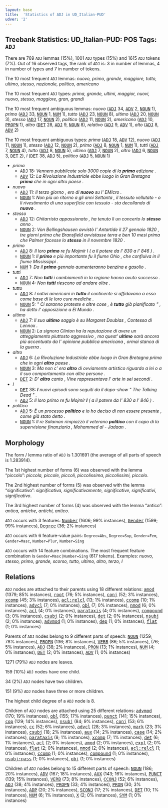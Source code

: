 ```yaml
---
layout: base
title:  'Statistics of ADJ in UD_Italian-PUD'
udver: '2'
---
```


## Treebank Statistics: UD_Italian-PUD: POS Tags: `ADJ`

There are 769 `ADJ` lemmas (15%), 1001 `ADJ` types (15%) and 1615 `ADJ` tokens (7%).
Out of 16 observed tags, the rank of `ADJ` is: 3 in number of lemmas, 4 in number of types and 7 in number of tokens.

The 10 most frequent `ADJ` lemmas: <em>nuovo, primo, grande, maggiore, tutto, ultimo, stesso, nazionale, politico, americano</em>

The 10 most frequent `ADJ` types:  <em>prima, grande, ultimi, maggior, nuovi, nuovo, stesso, maggiore, gran, grandi</em>

The 10 most frequent ambiguous lemmas: <em>nuovo</em> (<tt><a href="it_pud-pos-ADJ.html">ADJ</a></tt> 34, <tt><a href="it_pud-pos-ADV.html">ADV</a></tt> 2, <tt><a href="it_pud-pos-NOUN.html">NOUN</a></tt> 1), <em>primo</em> (<tt><a href="it_pud-pos-ADJ.html">ADJ</a></tt> 33, <tt><a href="it_pud-pos-NOUN.html">NOUN</a></tt> 1, <tt><a href="it_pud-pos-NUM.html">NUM</a></tt> 1), <em>tutto</em> (<tt><a href="it_pud-pos-ADJ.html">ADJ</a></tt> 23, <tt><a href="it_pud-pos-NOUN.html">NOUN</a></tt> 8), <em>ultimo</em> (<tt><a href="it_pud-pos-ADJ.html">ADJ</a></tt> 20, <tt><a href="it_pud-pos-NOUN.html">NOUN</a></tt> 3), <em>stesso</em> (<tt><a href="it_pud-pos-ADJ.html">ADJ</a></tt> 17, <tt><a href="it_pud-pos-NOUN.html">NOUN</a></tt> 2), <em>politico</em> (<tt><a href="it_pud-pos-ADJ.html">ADJ</a></tt> 11, <tt><a href="it_pud-pos-NOUN.html">NOUN</a></tt> 2), <em>americano</em> (<tt><a href="it_pud-pos-ADJ.html">ADJ</a></tt> 10, <tt><a href="it_pud-pos-PROPN.html">PROPN</a></tt> 1), <em>altro</em> (<tt><a href="it_pud-pos-DET.html">DET</a></tt> 28, <tt><a href="it_pud-pos-ADJ.html">ADJ</a></tt> 9, <tt><a href="it_pud-pos-NOUN.html">NOUN</a></tt> 8), <em>relativo</em> (<tt><a href="it_pud-pos-ADJ.html">ADJ</a></tt> 9, <tt><a href="it_pud-pos-ADV.html">ADV</a></tt> 1), <em>alto</em> (<tt><a href="it_pud-pos-ADJ.html">ADJ</a></tt> 8, <tt><a href="it_pud-pos-ADV.html">ADV</a></tt> 2)

The 10 most frequent ambiguous types:  <em>prima</em> (<tt><a href="it_pud-pos-ADJ.html">ADJ</a></tt> 18, <tt><a href="it_pud-pos-ADV.html">ADV</a></tt> 12), <em>nuovo</em> (<tt><a href="it_pud-pos-ADJ.html">ADJ</a></tt> 11, <tt><a href="it_pud-pos-NOUN.html">NOUN</a></tt> 1), <em>stesso</em> (<tt><a href="it_pud-pos-ADJ.html">ADJ</a></tt> 12, <tt><a href="it_pud-pos-NOUN.html">NOUN</a></tt> 2), <em>primo</em> (<tt><a href="it_pud-pos-ADJ.html">ADJ</a></tt> 8, <tt><a href="it_pud-pos-NOUN.html">NOUN</a></tt> 1, <tt><a href="it_pud-pos-NUM.html">NUM</a></tt> 1), <em>tutti</em> (<tt><a href="it_pud-pos-ADJ.html">ADJ</a></tt> 7, <tt><a href="it_pud-pos-NOUN.html">NOUN</a></tt> 4), <em>tutto</em> (<tt><a href="it_pud-pos-ADJ.html">ADJ</a></tt> 8, <tt><a href="it_pud-pos-NOUN.html">NOUN</a></tt> 5), <em>ultimo</em> (<tt><a href="it_pud-pos-ADJ.html">ADJ</a></tt> 7, <tt><a href="it_pud-pos-NOUN.html">NOUN</a></tt> 2), <em>altro</em> (<tt><a href="it_pud-pos-ADJ.html">ADJ</a></tt> 6, <tt><a href="it_pud-pos-NOUN.html">NOUN</a></tt> 3, <tt><a href="it_pud-pos-DET.html">DET</a></tt> 2), <em>I</em> (<tt><a href="it_pud-pos-DET.html">DET</a></tt> 38, <tt><a href="it_pud-pos-ADJ.html">ADJ</a></tt> 5), <em>politico</em> (<tt><a href="it_pud-pos-ADJ.html">ADJ</a></tt> 5, <tt><a href="it_pud-pos-NOUN.html">NOUN</a></tt> 1)


* <em>prima</em>
  * <tt><a href="it_pud-pos-ADJ.html">ADJ</a></tt> 18: <em>Vennero pubblicate solo 3000 copie di la <b>prima</b> edizione .</em>
  * <tt><a href="it_pud-pos-ADV.html">ADV</a></tt> 12: <em>La Rivoluzione Industriale ebbe luogo in Gran Bretagna <b>prima</b> che in ogni altro paese .</em>
* <em>nuovo</em>
  * <tt><a href="it_pud-pos-ADJ.html">ADJ</a></tt> 11: <em>Il terzo giorno , ero di <b>nuovo</b> su l' EMIcro .</em>
  * <tt><a href="it_pud-pos-NOUN.html">NOUN</a></tt> 1: <em>Non più un ritorno a gli anni Settanta , il tessuto vellutato - o li rivestimento di una superficie con tessuto - sta decollando di <b>nuovo</b> .</em>
* <em>stesso</em>
  * <tt><a href="it_pud-pos-ADJ.html">ADJ</a></tt> 12: <em>Chitarrista appassionato , ha tenuto lì un concerto lo <b>stesso</b> anno .</em>
  * <tt><a href="it_pud-pos-NOUN.html">NOUN</a></tt> 2: <em>Von Bellingshausen avvistò l' Antartide il 27 gennaio 1820 , tre giorni prima che Bransfield avvistasse terra e ben 10 mesi prima che Palmer facesse lo <b>stesso</b> in il novembre 1820 .</em>
* <em>primo</em>
  * <tt><a href="it_pud-pos-ADJ.html">ADJ</a></tt> 8: <em>Il loro <b>primo</b> re fu Mojmír I ( a il potere da l' 830 a l' 846 ) .</em>
  * <tt><a href="it_pud-pos-NOUN.html">NOUN</a></tt> 1: <em>Il <b>primo</b> e più importante fu il fiume Ohio , che confluiva in il fiume Mississippi .</em>
  * <tt><a href="it_pud-pos-NUM.html">NUM</a></tt> 1: <em>Da il <b>primo</b> gennaio aumenteranno benzina e gasolio .</em>
* <em>tutti</em>
  * <tt><a href="it_pud-pos-ADJ.html">ADJ</a></tt> 7: <em>Non <b>tutti</b> i cambiamenti in la regione hanno avuto successo .</em>
  * <tt><a href="it_pud-pos-NOUN.html">NOUN</a></tt> 4: <em>Non <b>tutti</b> riescono ad andare oltre .</em>
* <em>tutto</em>
  * <tt><a href="it_pud-pos-ADJ.html">ADJ</a></tt> 8: <em>I nativi americani in <b>tutto</b> il continente si affidavano a esso come base di le loro cure mediche .</em>
  * <tt><a href="it_pud-pos-NOUN.html">NOUN</a></tt> 5: <em>" Ci saranno proteste e altre cose , è <b>tutto</b> già pianificato " , ha detto l' opposizione a El Mundo .</em>
* <em>ultimo</em>
  * <tt><a href="it_pud-pos-ADJ.html">ADJ</a></tt> 7: <em>Il suo <b>ultimo</b> saggio è su Margaret Doublas , Contessa di Lennox .</em>
  * <tt><a href="it_pud-pos-NOUN.html">NOUN</a></tt> 2: <em>La signora Clinton ha la reputazione di avere un atteggiamento piuttosto aggressivo , ma quest' <b>ultimo</b> sarà ancora più accentuato da l' opinione pubblica americana , ormai stanca di la guerra .</em>
* <em>altro</em>
  * <tt><a href="it_pud-pos-ADJ.html">ADJ</a></tt> 6: <em>La Rivoluzione Industriale ebbe luogo in Gran Bretagna prima che in ogni <b>altro</b> paese .</em>
  * <tt><a href="it_pud-pos-NOUN.html">NOUN</a></tt> 3: <em>Ma non c' era <b>altro</b> di ovviamente artistico riguardo a lei o a il suo comportamento con altre persone .</em>
  * <tt><a href="it_pud-pos-DET.html">DET</a></tt> 2: <em>D' <b>altro</b> canto , Vine rappresentava l' arte in sei secondi .</em>
* <em>I</em>
  * <tt><a href="it_pud-pos-DET.html">DET</a></tt> 38: <em><b>I</b> nuovi episodi sono seguiti da il dopo-show " The Talking Dead " .</em>
  * <tt><a href="it_pud-pos-ADJ.html">ADJ</a></tt> 5: <em>Il loro primo re fu Mojmír <b>I</b> ( a il potere da l' 830 a l' 846 ) .</em>
* <em>politico</em>
  * <tt><a href="it_pud-pos-ADJ.html">ADJ</a></tt> 5: <em>È un processo <b>politico</b> e io ho deciso di non essere presente , come già stato detto .</em>
  * <tt><a href="it_pud-pos-NOUN.html">NOUN</a></tt> 1: <em>Il re Salaman rimpiazzò il veterano <b>politico</b> con il capo di la supervisione finanziaria , Mohammed al - Jadaan .</em>

## Morphology

The form / lemma ratio of `ADJ` is 1.301691 (the average of all parts of speech is 1.283914).

The 1st highest number of forms (6) was observed with the lemma “piccolo”: <em>piccola, piccole, piccoli, piccolissima, piccolissimi, piccolo</em>.

The 2nd highest number of forms (5) was observed with the lemma “significativo”: <em>significativa, significativamente, significative, significativi, significativo</em>.

The 3rd highest number of forms (4) was observed with the lemma “antico”: <em>antica, antiche, antichi, antico</em>.

`ADJ` occurs with 3 features: <tt><a href="it_pud-feat-Number.html">Number</a></tt> (1606; 99% instances), <tt><a href="it_pud-feat-Gender.html">Gender</a></tt> (1599; 99% instances), <tt><a href="it_pud-feat-Degree.html">Degree</a></tt> (36; 2% instances)

`ADJ` occurs with 6 feature-value pairs: `Degree=Abs`, `Degree=Sup`, `Gender=Fem`, `Gender=Masc`, `Number=Plur`, `Number=Sing`

`ADJ` occurs with 14 feature combinations.
The most frequent feature combination is `Gender=Masc|Number=Sing` (617 tokens).
Examples: <em>nuovo, stesso, primo, grande, scorso, tutto, ultimo, altro, terzo, I</em>


## Relations

`ADJ` nodes are attached to their parents using 18 different relations: <tt><a href="it_pud-dep-amod.html">amod</a></tt> (1379; 85% instances), <tt><a href="it_pud-dep-root.html">root</a></tt> (76; 5% instances), <tt><a href="it_pud-dep-conj.html">conj</a></tt> (52; 3% instances), <tt><a href="it_pud-dep-xcomp.html">xcomp</a></tt> (45; 3% instances), <tt><a href="it_pud-dep-acl-relcl.html">acl:relcl</a></tt> (13; 1% instances), <tt><a href="it_pud-dep-ccomp.html">ccomp</a></tt> (10; 1% instances), <tt><a href="it_pud-dep-advcl.html">advcl</a></tt> (7; 0% instances), <tt><a href="it_pud-dep-obl.html">obl</a></tt> (7; 0% instances), <tt><a href="it_pud-dep-nmod.html">nmod</a></tt> (6; 0% instances), <tt><a href="it_pud-dep-acl.html">acl</a></tt> (4; 0% instances), <tt><a href="it_pud-dep-parataxis.html">parataxis</a></tt> (4; 0% instances), <tt><a href="it_pud-dep-compound.html">compound</a></tt> (3; 0% instances), <tt><a href="it_pud-dep-csubj.html">csubj</a></tt> (2; 0% instances), <tt><a href="it_pud-dep-det.html">det</a></tt> (2; 0% instances), <tt><a href="it_pud-dep-nsubj.html">nsubj</a></tt> (2; 0% instances), <tt><a href="it_pud-dep-advmod.html">advmod</a></tt> (1; 0% instances), <tt><a href="it_pud-dep-dep.html">dep</a></tt> (1; 0% instances), <tt><a href="it_pud-dep-flat.html">flat</a></tt> (1; 0% instances)

Parents of `ADJ` nodes belong to 9 different parts of speech: <tt><a href="it_pud-pos-NOUN.html">NOUN</a></tt> (1259; 78% instances), <tt><a href="it_pud-pos-PROPN.html">PROPN</a></tt> (136; 8% instances), <tt><a href="it_pud-pos-VERB.html">VERB</a></tt> (86; 5% instances),  (76; 5% instances), <tt><a href="it_pud-pos-ADJ.html">ADJ</a></tt> (38; 2% instances), <tt><a href="it_pud-pos-PRON.html">PRON</a></tt> (13; 1% instances), <tt><a href="it_pud-pos-NUM.html">NUM</a></tt> (4; 0% instances), <tt><a href="it_pud-pos-DET.html">DET</a></tt> (2; 0% instances), <tt><a href="it_pud-pos-ADV.html">ADV</a></tt> (1; 0% instances)

1271 (79%) `ADJ` nodes are leaves.

159 (10%) `ADJ` nodes have one child.

34 (2%) `ADJ` nodes have two children.

151 (9%) `ADJ` nodes have three or more children.

The highest child degree of a `ADJ` node is 8.

Children of `ADJ` nodes are attached using 25 different relations: <tt><a href="it_pud-dep-advmod.html">advmod</a></tt> (170; 19% instances), <tt><a href="it_pud-dep-obl.html">obl</a></tt> (155; 17% instances), <tt><a href="it_pud-dep-punct.html">punct</a></tt> (141; 15% instances), <tt><a href="it_pud-dep-cop.html">cop</a></tt> (129; 14% instances), <tt><a href="it_pud-dep-nsubj.html">nsubj</a></tt> (84; 9% instances), <tt><a href="it_pud-dep-conj.html">conj</a></tt> (53; 6% instances), <tt><a href="it_pud-dep-cc.html">cc</a></tt> (52; 6% instances), <tt><a href="it_pud-dep-advcl.html">advcl</a></tt> (28; 3% instances), <tt><a href="it_pud-dep-mark.html">mark</a></tt> (23; 3% instances), <tt><a href="it_pud-dep-csubj.html">csubj</a></tt> (18; 2% instances), <tt><a href="it_pud-dep-aux.html">aux</a></tt> (14; 2% instances), <tt><a href="it_pud-dep-case.html">case</a></tt> (14; 2% instances), <tt><a href="it_pud-dep-parataxis.html">parataxis</a></tt> (8; 1% instances), <tt><a href="it_pud-dep-xcomp.html">xcomp</a></tt> (7; 1% instances), <tt><a href="it_pud-dep-det.html">det</a></tt> (6; 1% instances), <tt><a href="it_pud-dep-acl.html">acl</a></tt> (2; 0% instances), <tt><a href="it_pud-dep-amod.html">amod</a></tt> (2; 0% instances), <tt><a href="it_pud-dep-expl.html">expl</a></tt> (2; 0% instances), <tt><a href="it_pud-dep-flat.html">flat</a></tt> (2; 0% instances), <tt><a href="it_pud-dep-nmod.html">nmod</a></tt> (2; 0% instances), <tt><a href="it_pud-dep-acl-relcl.html">acl:relcl</a></tt> (1; 0% instances), <tt><a href="it_pud-dep-ccomp.html">ccomp</a></tt> (1; 0% instances), <tt><a href="it_pud-dep-compound.html">compound</a></tt> (1; 0% instances), <tt><a href="it_pud-dep-nsubj-pass.html">nsubj:pass</a></tt> (1; 0% instances), <tt><a href="it_pud-dep-obj.html">obj</a></tt> (1; 0% instances)

Children of `ADJ` nodes belong to 15 different parts of speech: <tt><a href="it_pud-pos-NOUN.html">NOUN</a></tt> (186; 20% instances), <tt><a href="it_pud-pos-ADV.html">ADV</a></tt> (167; 18% instances), <tt><a href="it_pud-pos-AUX.html">AUX</a></tt> (143; 16% instances), <tt><a href="it_pud-pos-PUNCT.html">PUNCT</a></tt> (139; 15% instances), <tt><a href="it_pud-pos-VERB.html">VERB</a></tt> (73; 8% instances), <tt><a href="it_pud-pos-CCONJ.html">CCONJ</a></tt> (52; 6% instances), <tt><a href="it_pud-pos-ADJ.html">ADJ</a></tt> (38; 4% instances), <tt><a href="it_pud-pos-PROPN.html">PROPN</a></tt> (33; 4% instances), <tt><a href="it_pud-pos-PRON.html">PRON</a></tt> (30; 3% instances), <tt><a href="it_pud-pos-ADP.html">ADP</a></tt> (20; 2% instances), <tt><a href="it_pud-pos-SCONJ.html">SCONJ</a></tt> (17; 2% instances), <tt><a href="it_pud-pos-DET.html">DET</a></tt> (10; 1% instances), <tt><a href="it_pud-pos-NUM.html">NUM</a></tt> (6; 1% instances), <tt><a href="it_pud-pos-X.html">X</a></tt> (2; 0% instances), <tt><a href="it_pud-pos-SYM.html">SYM</a></tt> (1; 0% instances)

